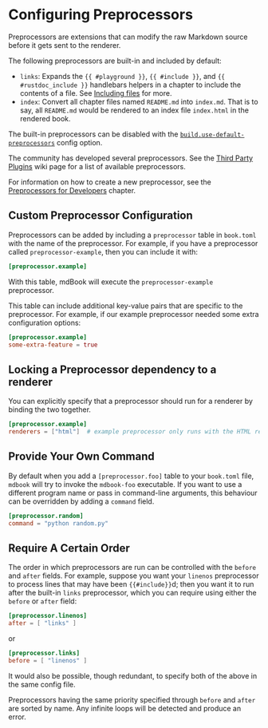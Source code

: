 # Configuring Preprocessors

Preprocessors are extensions that can modify the raw Markdown source before it gets sent to the renderer.

The following preprocessors are built-in and included by default:

- `links`: Expands the `{{ #playground }}`, `{{ #include }}`, and `{{ #rustdoc_include }}` handlebars
  helpers in a chapter to include the contents of a file.
  See [Including files] for more.
- `index`: Convert all chapter files named `README.md` into `index.md`. That is
  to say, all `README.md` would be rendered to an index file `index.html` in the
  rendered book.

The built-in preprocessors can be disabled with the [`build.use-default-preprocessors`] config option.

The community has developed several preprocessors.
See the [Third Party Plugins] wiki page for a list of available preprocessors.

For information on how to create a new preprocessor, see the [Preprocessors for Developers] chapter.

[Including files]: ../mdbook.md#including-files
[`build.use-default-preprocessors`]: general.md#build-options
[Third Party Plugins]: https://github.com/rust-lang/mdBook/wiki/Third-party-plugins
[Preprocessors for Developers]: ../../for_developers/preprocessors.md

## Custom Preprocessor Configuration

Preprocessors can be added by including a `preprocessor` table in `book.toml` with the name of the preprocessor.
For example, if you have a preprocessor called `preprocessor-example`, then you can include it with:

```toml
[preprocessor.example]
```

With this table, mdBook will execute the `preprocessor-example` preprocessor.

This table can include additional key-value pairs that are specific to the preprocessor.
For example, if our example preprocessor needed some extra configuration options:

```toml
[preprocessor.example]
some-extra-feature = true
```

## Locking a Preprocessor dependency to a renderer

You can explicitly specify that a preprocessor should run for a renderer by
binding the two together.

```toml
[preprocessor.example]
renderers = ["html"]  # example preprocessor only runs with the HTML renderer
```

## Provide Your Own Command

By default when you add a `[preprocessor.foo]` table to your `book.toml` file,
`mdbook` will try to invoke the `mdbook-foo` executable. If you want to use a
different program name or pass in command-line arguments, this behaviour can
be overridden by adding a `command` field.

```toml
[preprocessor.random]
command = "python random.py"
```

## Require A Certain Order

The order in which preprocessors are run can be controlled with the `before` and `after` fields.
For example, suppose you want your `linenos` preprocessor to process lines that may have been `{{#include}}`d; then you want it to run after the built-in `links` preprocessor, which you can require using either the `before` or `after` field:

```toml
[preprocessor.linenos]
after = [ "links" ]
```

or

```toml
[preprocessor.links]
before = [ "linenos" ]
```

It would also be possible, though redundant, to specify both of the above in the same config file.

Preprocessors having the same priority specified through `before` and `after` are sorted by name.
Any infinite loops will be detected and produce an error.
